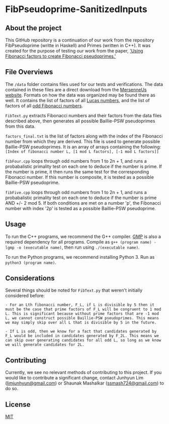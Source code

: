 # FibPseudoprime-SanitizedInputs

## About the project

This GitHub repository is a continuation of our work from the repository FibPseudoprime (writte in Haskell) and Primes (written in C++). It was created for the purpose of testing our work from the paper, ['Using Fibonacci factors to create Fibonacci pseudoprimes.'](https://arxiv.org/abs/2105.13513)

## File Overviews

The `/data` folder contains files used for our tests and verifications. The data contained in these files are a direct download from the [MersenneUs website](https://mersennus.net/fibonacci/). Formats on how the data was organized may be found there as well. It contains the list of factors of all [Lucas numbers](https://github.com/ensj/FibPseudoprime-SanitizedInputs/blob/master/data/allLucasFactors.txt), and the list of factors of all [odd Fibonacci numbers](https://github.com/ensj/FibPseudoprime-SanitizedInputs/blob/master/data/oddFibFactors.txt). 

`FibText.py` extracts Fibonacci numbers and their factors from the data files described above, then generates all possible Baillie-PSW pseudoprimes from this data.

`factors_final.txt` is the list of factors along with the index of the Fibonacci number from which they are derived. This file is used to generate possible Baillie-PSW pseudoprimes. It is an array of arrays containing the following: `[Index of fibonacci number L, [1 mod L factors], [-1 mod L factors]]`

`fibFour.cpp` loops through odd numbers from 1 to 2n + 1, and runs a probabalistic primality test on each one to deduce if the number is prime. If the number is prime, it then runs the same test for the corresponding Fibonacci number. If this number is composite, it is tested as a possible Baillie-PSW pseudoprime. 

`fibFive.cpp` loops through odd numbers from 1 to 2n + 1, and runs a probabalistic primality test on each one to deduce if the number is prime AND +/- 2 mod 5. If both conditions are met on a number 'p', the Fibonacci number with index '2p' is tested as a possible Baillie-PSW pseudoprime. 

## Usage

To run the C++ programs, we recommend the G++ compiler. [GMP](https://gmplib.org) is also a required dependency for all programs. Compile as `g++ (program name) -lgmp -o (executable name)`, then run using `./(executable name)`.

To run the Python programs, we recommend installing Python 3. Run as `python3 (program name)`.

## Considerations

Several things should be noted for `FibText.py` that weren't initially considered before: 

    - For an Lth fibonacci number, F_L, if L is divisible by 5 then it must be the case that prime factors of F_L will be congruent to 1 mod L. This is significant because without prime factors that are -1 mod L, we cannot construct possible Baillie-PSW pseudoprimes. This means we may simply skip over all L that is divisible by 5 in the future.

    - If L is odd, then we know for a fact that candidates generated by F_L would be included in candidates generated by F_2L. This means we can skip over generating candidates for all odd L, so long as we know we will generate candidates for 2L. 

## Contributing

Currently, we see no relevant methods of contributing to this project. If you would like to contribute a significant change, contact Junhyun Lim (limjunhyun@gmail.com) or Shaunak Mashalkar (ssmash724@gmail.com) to do so. 

## License

[MIT](https://choosealicense.com/licenses/mit/)
